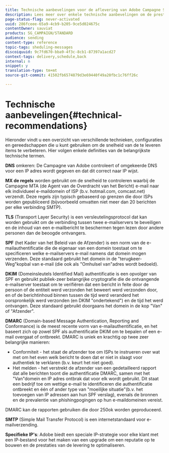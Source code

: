 ```yaml
---
title: Technische aanbevelingen voor de aflevering van Adobe Campagne Standard
description: Lees meer over enkele technische aanbevelingen om de prestaties te verbeteren met Adobe Campagne Standard.
page-status-flag: never-activated
uuid: 286fceee-65a9-4cb9-b205-9ce5d024675c
contentOwner: sauviat
products: SG_CAMPAIGN/STANDARD
audience: sending
content-type: reference
topic-tags: sheduling-messages
discoiquuid: 9c7fd670-bba9-4f3c-8cb1-87397a1acd27
context-tags: delivery,schedule,back
internal: n
snippet: y
translation-type: tm+mt
source-git-commit: 41502fb6574879d3e69440f49a20fbc1c76ff26c

---
```



# Technische aanbevelingen{#technical-recommendations}

Hieronder vindt u een overzicht van verschillende technieken, configuraties en gereedschappen die u kunt gebruiken om de snelheid van de te leveren items te verbeteren. Hier volgen enkele definities van de belangrijkste technische termen.

**DNS** omkeren: De Campagne van Adobe controleert of omgekeerde DNS voor een IP adres wordt gegeven en dat dit correct naar IP wijst.

**MX de regels** worden gebruikt om de snelheid te controleren waarbij de Campagne MTA (de Agent van de Overdracht van het Bericht) e-mail naar elk individueel e-maildomein of ISP (b.v. hotmail.com, comcast.net) verzendt. Deze regels zijn typisch gebaseerd op grenzen die door ISPs worden gepubliceerd (bijvoorbeeld omvatten niet meer dan 20 berichten per elke verbinding SMTP).

**TLS** (Transport Layer Security) is een versleutelingsprotocol dat kan worden gebruikt om de verbinding tussen twee e-mailservers te beveiligen en de inhoud van een e-mailbericht te beschermen tegen lezen door andere personen dan de beoogde ontvangers.

**SPF** (het Kader van het Beleid van de Afzender) is een norm van de e-mailauthentificatie die de eigenaar van een domein toestaat om te specificeren welke e-mailservers e-mail namens dat domein mogen verzenden. Deze standaard gebruikt het domein in de &quot;terugkeer-Weg&quot;kopbal van e-mail (die ook als &quot;Omhulsel van&quot;adres wordt bedoeld).

**DKIM** (Domeinsleutels Identified Mail) authentificatie is een opvolger van SPF en gebruikt publiek-zeer belangrijke cryptografie die de ontvangende e-mailserver toestaat om te verifiëren dat een bericht in feite door de persoon of de entiteit werd verzonden het beweert werd verzonden door, en of de berichtinhoud binnen tussen de tijd werd veranderd het oorspronkelijk werd verzonden (en DKIM &quot;ondertekend&quot;) en de tijd het werd ontvangen. Deze standaard gebruikt doorgaans het domein in de kop &quot;Van&quot; of &quot;Afzender&quot;.

**DMARC** (Domain-based Message Authentication, Reporting and Conformance) is de meest recente vorm van e-mailauthentificatie, en het baseert zich op zowel SPF als authentificatie DKIM om te bepalen of een e-mail overgaat of ontbreekt. DMARC is uniek en krachtig op twee zeer belangrijke manieren:
* Conformiteit - het staat de afzender toe om ISPs te instrueren over wat met om het even welk bericht te doen dat er niet in slaagt voor authentiek te verklaren (b.v. keurt het niet goed).
* Het melden - het verstrekt de afzender van een gedetailleerd rapport dat alle berichten toont die authentificatie DMARC, samen met het &quot;Van&quot;domein en IP adres ontbrak dat voor elk wordt gebruikt. Dit staat een bedrijf toe om wettige e-mail te identificeren die authentificatie ontbreekt en één of ander type van &quot;moeilijke situatie&quot;(b.v. het toevoegen van IP adressen aan hun SPF verslag), evenals de bronnen en de prevalentie van phishingpogingen op hun e-maildomeinen vereist.

DMARC kan de rapporten gebruiken die door 250ok worden geproduceerd.

**SMTP** (Simple Mail Transfer Protocol) is een internetstandaard voor e-mailverzending.

**Specifieke IP&#39;s**: Adobe biedt een speciale IP-strategie voor elke klant met een IP-bestand voor het maken van een upgrade om een reputatie op te bouwen en de prestaties van de levering te optimaliseren.

